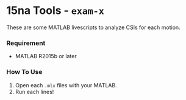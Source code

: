 # 15na Tools - `exam-x`

These are some MATLAB livescripts to analyze CSIs for each motion.

### Requirement

-   MATLAB R2015b or later

### How To Use

1. Open each `.mlx` files with your MATLAB.
2. Run each lines!
